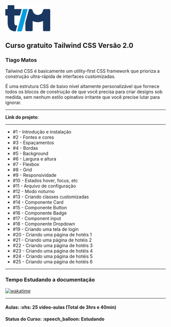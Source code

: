 <img src="img/tiago-matos-logo.svg" width="28%">
<h2>Curso gratuito Tailwind CSS Versão 2.0</h2>
<h3>Tiago Matos</h3>

<p>Tailwind CSS é basicamente um utility-first CSS framework que prioriza a construção ultra-rápida de interfaces customizadas. </p>

<p>É uma estrutura CSS de baixo nível altamente personalizável que fornece todos os blocos de construção de que você precisa para criar designs sob medida, sem nenhum estilo opinativo irritante que você precise lutar para ignorar.</p>

<hr>

<strong>Link do projeto</strong>:</a>

<hr>

<ul>
  <li>#1 - Introdução e instalação</li>
  <li>#2 - Fontes e cores</li>
  <li>#3 - Espaçamentos</li>
  <li>#4 - Bordas</li>
  <li>#5 - Background</li>
  <li>#6 - Largura e altura</li>
  <li>#7 - Flexbox</li>
  <li>#8 - Grid</li>
  <li>#9 - Responsividade</li>
  <li>#10 - Estados hover, focus, etc</li>
  <li>#11 - Arquivo de configuração</li>
  <li>#12 - Modo noturno</li>
  <li>#13 - Criando classes customizadas</li>
  <li>#14 - Componente Card</li>
  <li>#15 - Componente Button</li>
  <li>#16 - Componente Badge</li>
  <li>#17 - Component input</li>
  <li>#18 - Componente Dropdown</li>
  <li>#19 - Criando uma tela de login</li>
  <li>#20 - Criando uma página de hotéis 1</li>
  <li>#21 - Criando uma página de hotéis 2</li>
  <li>#22 - Criando uma página de hotéis 3</li>
  <li>#23 - Criando uma página de hotéis 4</li>
  <li>#24 - Criando uma página de hotéis 5</li>
  <li>#25 - Criando uma página de hotéis 6</li>
</ul>

<hr>

<h3>Tempo Estudando a documentação</h3>

<p>
  <a href="https://wakatime.com/badge/github/EdiJunior88/TailwindCSS_2_para_Iniciantes">
    <img src="https://wakatime.com/badge/github/EdiJunior88/TailwindCSS_2_para_Iniciantes.svg" alt="wakatime">
  </a>
</p>

<hr>

<h4><b>Aulas:</b> :vhs: 25 video-aulas (Total de 3hrs e 40min)</h4>
<h4><b>Status do Curso:</b> :speech_balloon: Estudando</h4>
